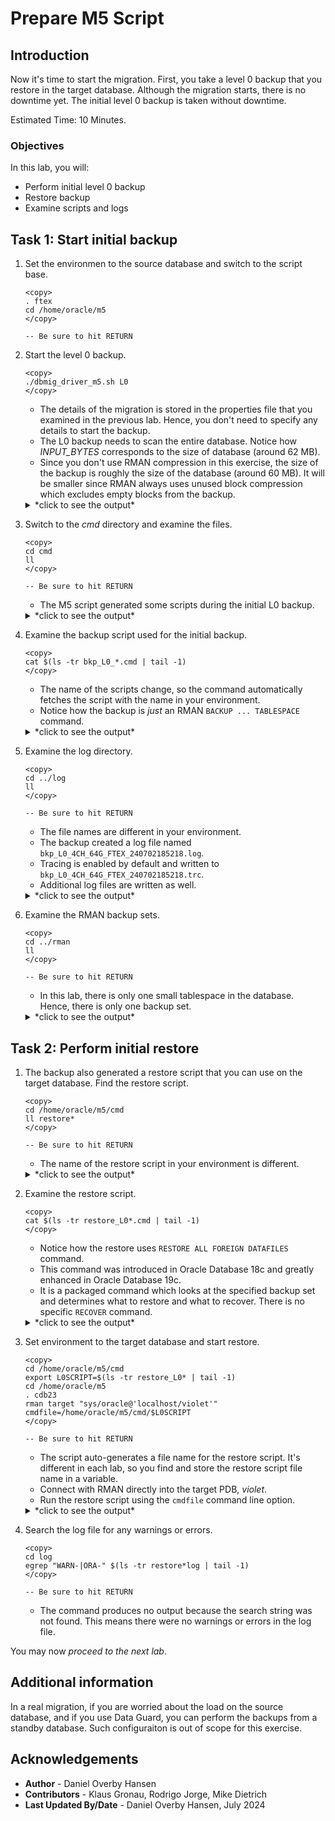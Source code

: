# Prepare M5 Script

## Introduction

Now it's time to start the migration. First, you take a level 0 backup that you restore in the target database. Although the migration starts, there is no downtime yet. The initial level 0 backup is taken without downtime.

Estimated Time: 10 Minutes.

### Objectives

In this lab, you will:

* Perform initial level 0 backup
* Restore backup
* Examine scripts and logs

## Task 1: Start initial backup

1. Set the environmen to the source database and switch to the script base.

    ```
    <copy>
    . ftex
    cd /home/oracle/m5
    </copy>

    -- Be sure to hit RETURN
    ```

2. Start the level 0 backup. 

    ```
    <copy>
    ./dbmig_driver_m5.sh L0
    </copy>
    ```

    * The details of the migration is stored in the properties file that you examined in the previous lab. Hence, you don't need to specify any details to start the backup.
    * The L0 backup needs to scan the entire database. Notice how *INPUT_BYTES* corresponds to the size of database (around 62 MB).
    * Since you don't use RMAN compression in this exercise, the size of the backup is roughly the size of the database (around 60 MB). It will be smaller since RMAN always uses unused block compression which excludes empty blocks from the backup. 

    <details>
    <summary>*click to see the output*</summary>
    ``` text
    $ ./dbmig_driver_m5.sh L0
    Properties file found, sourcing.
    Next SCN file not found, creating it.
    LOG and CMD directories found
    Backup to disk, creating /home/oracle/m5/rman
    2024-07-02 18:52:18 - 1719946338839: Requested L0 backup for pid 13055.  Using DISK destination, 4 channels and 64G section size.
    2024-07-02 18:52:18 - 1719946338847: Performing L0 backup for pid 13055
    RMAN> 2> 3> 4> RMAN> RMAN> 2> 3> 4> 5> 6> 7> 8> 9> 10> 11> 12> RMAN>
    2024-07-02 18:52:24 - 1719946344671: No errors or warnings found in backup log file for pid 13055
    2024-07-02 18:52:24 - 1719946344691: Manually copy restore script to destination
    2024-07-02 18:52:24 - 1719946344693:  => /home/oracle/m5/cmd/restore_L0_FTEX_240702185218.cmd
    2024-07-02 18:52:24 - 1719946344705: Saving SCN for next backup for pid 13055
    
    BACKUP_TYPE   INPUT_BYTES(MB) OUTPUT_BYTES(MB) STATUS    START_TIME          END_TIME            ELAPSED_TIME(Min)
    ------------- --------------- ---------------- --------- ------------------- ------------------- -----------------
    DATAFILE FULL 62.09375        60.3203125       COMPLETED 07/02/2024:18:52:21 07/02/2024:18:52:24 .05
    ```
    </details>

3. Switch to the *cmd* directory and examine the files. 

    ```
    <copy>
    cd cmd
    ll
    </copy>

    -- Be sure to hit RETURN
    ```

    * The M5 script generated some scripts during the initial L0 backup. 

    <details>
    <summary>*click to see the output*</summary>
    ``` text
    $ cd cmd
    $ ll
    total 24
    -rw-r--r--. 1 oracle oinstall  641 Jul  2 18:52 bkp_L0_240702185218.cmd
    -rw-r--r--. 1 oracle oinstall 1003 Jul  2 18:52 bkp_report.lst
    -rw-r--r--. 1 oracle oinstall 5121 Jun 26 14:06 dbmig_driver.properties
    -rw-r--r--. 1 oracle oinstall    6 Jul  2 18:51 dbmig_ts_list.txt
    -rw-r--r--. 1 oracle oinstall  658 Jul  2 18:52 restore_L0_FTEX_240702185218.cmd
    ```
    </details>

4. Examine the backup script used for the initial backup. 

    ```
    <copy>
    cat $(ls -tr bkp_L0_*.cmd | tail -1)
    </copy>
    ```

    * The name of the scripts change, so the command automatically fetches the script with the name in your environment. 
    * Notice how the backup is *just* an RMAN `BACKUP ... TABLESPACE` command.

    <details>
    <summary>*click to see the output*</summary>
    ``` text
    $ cat $(ls -tr bkp_L0_*.cmd | tail -1)
    SET ECHO ON;
    SHOW ALL;
    ALTER SYSTEM CHECKPOINT GLOBAL;
    SELECT checkpoint_change# prev_incr_ckp_scn FROM v$database;
    SET EVENT FOR skip_auxiliary_set_tbs TO 1;
    RUN
    {
    ALLOCATE CHANNEL d1 DEVICE TYPE DISK FORMAT '/home/oracle/m5/rman/L0_%d_%N_%t_%s_%p';
    ALLOCATE CHANNEL d2 DEVICE TYPE DISK FORMAT '/home/oracle/m5/rman/L0_%d_%N_%t_%s_%p';
    ALLOCATE CHANNEL d3 DEVICE TYPE DISK FORMAT '/home/oracle/m5/rman/L0_%d_%N_%t_%s_%p';
    ALLOCATE CHANNEL d4 DEVICE TYPE DISK FORMAT '/home/oracle/m5/rman/L0_%d_%N_%t_%s_%p';
    BACKUP
           FILESPERSET 1
           SECTION SIZE 64G
           TAG FTEX_L0_240702185218
           TABLESPACE USERS;
    }
    ```
    </details>

5. Examine the log directory.

    ```
    <copy>
    cd ../log
    ll
    </copy>

    -- Be sure to hit RETURN
    ```

    * The file names are different in your environment.
    * The backup created a log file named `bkp_L0_4CH_64G_FTEX_240702185218.log`.
    * Tracing is enabled by default and written to `bkp_L0_4CH_64G_FTEX_240702185218.trc`.
    * Additional log files are written as well.

    <details>
    <summary>*click to see the output*</summary>
    ``` text
    $ cd ../log
    $ ll
    total 500
    -rw-r--r--. 1 oracle oinstall   3857 Jul  2 18:52 bkp_L0_4CH_64G_FTEX_240702185218.log
    -rw-r--r--. 1 oracle oinstall 496430 Jul  2 18:52 bkp_L0_4CH_64G_FTEX_240702185218.trc
    -rw-r--r--. 1 oracle oinstall     98 Jul  2 18:52 chk_backup.log
    -rw-r--r--. 1 oracle oinstall   2478 Jul  2 18:52 rman_mig_bkp.log
    ```
    </details>

5. Examine the RMAN backup sets. 

    ```
    <copy>
    cd ../rman
    ll
    </copy>

    -- Be sure to hit RETURN
    ```

    * In this lab, there is only one small tablespace in the database. Hence, there is only one backup set.

    <details>
    <summary>*click to see the output*</summary>
    ``` text
    $ cd ../rman
    $ ll
    total 51328
    -rw-r-----. 1 oracle oinstall 52559872 Jul  2 18:52 L0_FTEX_USERS_1173293541_1_1
    ```
    </details>

## Task 2: Perform initial restore

1. The backup also generated a restore script that you can use on the target database. Find the restore script. 

    ```
    <copy>
    cd /home/oracle/m5/cmd
    ll restore*
    </copy>

    -- Be sure to hit RETURN
    ```

    * The name of the restore script in your environment is different. 

    <details>
    <summary>*click to see the output*</summary>
    ``` text
    $ cd /home/oracle/m5/cmd
    $ ll restore*
    total 51624
    -rw-r--r--. 1 oracle oinstall 658 Jul  2 18:52 restore_L0_FTEX_240702185218.cmd
    ```
    </details>

2. Examine the restore script. 

    ```
    <copy>
    cat $(ls -tr restore_L0*.cmd | tail -1)
    </copy>
    ```

    * Notice how the restore uses `RESTORE ALL FOREIGN DATAFILES` command.
    * This command was introduced in Oracle Database 18c and greatly enhanced in Oracle Database 19c. 
    * It is a packaged command which looks at the specified backup set and determines what to restore and what to recover. There is no specific `RECOVER` command.

    <details>
    <summary>*click to see the output*</summary>
    ``` text
    $ cat restore_L0_FTEX_240621081610.cmd
    SPOOL LOG TO log/restore_L0_FTEX_240702185218.log;
    SPOOL TRACE TO log/restore_L0_FTEX_240702185218.trc;
    SET EVENT FOR catalog_foreign_datafile_restore TO 1;
    SET ECHO ON;
    SHOW ALL;
    DEBUG ON;
    RUN
    {
    ALLOCATE CHANNEL DISK1 DEVICE TYPE DISK FORMAT '/home/oracle/m5/rman/L0_%d_%N_%t_%s_%p';
    ALLOCATE CHANNEL DISK2 DEVICE TYPE DISK FORMAT '/home/oracle/m5/rman/L0_%d_%N_%t_%s_%p';
    ALLOCATE CHANNEL DISK3 DEVICE TYPE DISK FORMAT '/home/oracle/m5/rman/L0_%d_%N_%t_%s_%p';
    ALLOCATE CHANNEL DISK4 DEVICE TYPE DISK FORMAT '/home/oracle/m5/rman/L0_%d_%N_%t_%s_%p';
    RESTORE ALL FOREIGN DATAFILES TO NEW FROM BACKUPSET
    '/home/oracle/m5/rman/L0_FTEX_USERS_1173293541_1_1';}
    ```
    </details>

3. Set environment to the target database and start restore.

    ```
    <copy>
    cd /home/oracle/m5/cmd
    export L0SCRIPT=$(ls -tr restore_L0* | tail -1)
    cd /home/oracle/m5
    . cdb23
    rman target "sys/oracle@'localhost/violet'" cmdfile=/home/oracle/m5/cmd/$L0SCRIPT
    </copy>

    -- Be sure to hit RETURN
    ```

    * The script auto-generates a file name for the restore script. It's different in each lab, so you find and store the restore script file name in a variable. 
    * Connect with RMAN directly into the target PDB, *violet*. 
    * Run the restore script using the `cmdfile` command line option.

    <details>
    <summary>*click to see the output*</summary>
    ``` text
    $ cd /home/oracle/m5/cmd
    $ export L0SCRIPT=$(ls -tr restore_L0* | tail -1)
    $ cd /home/oracle/m5
    $ . cdb23
    $ rman target "sys/oracle@'localhost/violet'" cmdfile=/home/oracle/m5/cmd/$L0SCRIPT
    
    Recovery Manager: Release 23.0.0.0.0 - Production on Tue Jul 2 18:58:07 2024
    Version 23.4.0.24.05
    
    Copyright (c) 1982, 2024, Oracle and/or its affiliates.  All rights reserved.
    
    connected to target database: CDB23:VIOLET (DBID=1874382390)
    
    RMAN> SPOOL LOG TO log/restore_L0_FTEX_240702185218.log;
    2> SPOOL TRACE TO log/restore_L0_FTEX_240702185218.trc;
    3> SET EVENT FOR catalog_foreign_datafile_restore TO 1;
    4> SET ECHO ON;
    5> SHOW ALL;
    6> DEBUG ON;
    7> RUN
    8> {
    9> ALLOCATE CHANNEL DISK1 DEVICE TYPE DISK FORMAT '/home/oracle/m5/rman/L0_%d_%N_%t_%s_%p';
    10> ALLOCATE CHANNEL DISK2 DEVICE TYPE DISK FORMAT '/home/oracle/m5/rman/L0_%d_%N_%t_%s_%p';
    11> ALLOCATE CHANNEL DISK3 DEVICE TYPE DISK FORMAT '/home/oracle/m5/rman/L0_%d_%N_%t_%s_%p';
    12> ALLOCATE CHANNEL DISK4 DEVICE TYPE DISK FORMAT '/home/oracle/m5/rman/L0_%d_%N_%t_%s_%p';
    13> RESTORE ALL FOREIGN DATAFILES TO NEW FROM BACKUPSET
    14> '/home/oracle/m5/rman/L0_FTEX_USERS_1173293541_1_1';}
    15>
    ```
    </details>

4. Search the log file for any warnings or errors. 

    ```
    <copy>
    cd log
    egrep "WARN-|ORA-" $(ls -tr restore*log | tail -1)
    </copy>

    -- Be sure to hit RETURN
    ```

    * The command produces no output because the search string was not found. This means there were no warnings or errors in the log file.

You may now *proceed to the next lab*.

## Additional information

In a real migration, if you are worried about the load on the source database, and if you use Data Guard, you can perform the backups from a standby database. Such configuraiton is out of scope for this exercise. 

## Acknowledgements

* **Author** - Daniel Overby Hansen
* **Contributors** - Klaus Gronau, Rodrigo Jorge, Mike Dietrich
* **Last Updated By/Date** - Daniel Overby Hansen, July 2024
